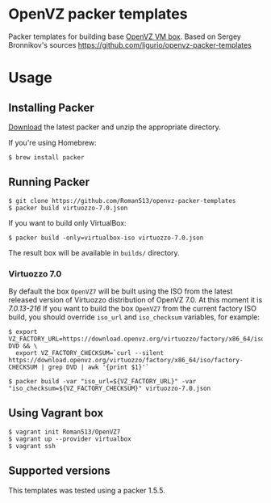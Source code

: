OpenVZ packer templates
=======================

Packer templates for building base [OpenVZ VM box](https://app.vagrantup.com/Roman513/boxes/OpenVZ7).
Based on Sergey Bronnikov's sources https://github.com/ligurio/openvz-packer-templates

Usage
=====

Installing Packer
-----------------

[Download](http://www.packer.io/downloads.html) the latest packer and unzip the
appropriate directory.

If you're using Homebrew:

    $ brew install packer

Running Packer
--------------

    $ git clone https://github.com/Roman513/openvz-packer-templates
    $ packer build virtuozzo-7.0.json

If you want to build only VirtualBox:

    $ packer build -only=virtualbox-iso virtuozzo-7.0.json

The result box will be available in `builds/` directory.

### Virtuozzo 7.0

By default the box `OpenVZ7` will be built using the ISO from the latest
released version of Virtuozzo distribution of OpenVZ 7.0. At this moment it is _7.0.13-216_
If you want to build the box `OpenVZ7` from the current factory ISO build, you
should override `iso_url` and `iso_checksum` variables, for example:

```console
$ export VZ_FACTORY_URL=https://download.openvz.org/virtuozzo/factory/x86_64/iso/factory-DVD && \
  export VZ_FACTORY_CHECKSUM=`curl --silent https://download.openvz.org/virtuozzo/factory/x86_64/iso/factory-CHECKSUM | grep DVD | awk '{print $1}'`

$ packer build -var "iso_url=${VZ_FACTORY_URL}" -var "iso_checksum=${VZ_FACTORY_CHECKSUM}" virtuozzo-7.0.json
```

Using Vagrant box
-----------------

	$ vagrant init Roman513/OpenVZ7
	$ vagrant up --provider virtualbox
	$ vagrant ssh

Supported versions
------------------

This templates was tested using a packer 1.5.5.
